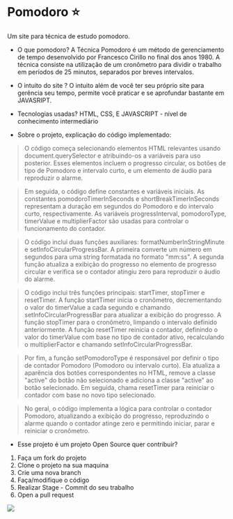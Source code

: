 # Pomodoro ⭐

Um site para técnica de estudo pomodoro.
* O que pomodoro?
A Técnica Pomodoro é um método de gerenciamento de tempo desenvolvido por Francesco Cirillo no final dos anos 1980. A técnica consiste na utilização de um cronômetro para dividir o trabalho em períodos de 25 minutos, separados por breves intervalos.
* O intuito do site ?
O intuito além de você ter seu próprio site para gerência seu tempo, permite você praticar e se aprofundar bastante em JAVASRIPT. 
* Tecnologias usadas?
HTML, CSS, E JAVASCRIPT - nível de conhecimento intermediário 

* Sobre o projeto, explicação do código implementado:

 > O código começa selecionando elementos HTML relevantes usando document.querySelector e atribuindo-os a variáveis para uso posterior. Esses elementos incluem o progresso circular, os botões de tipo de Pomodoro e intervalo curto, e um elemento de áudio para reproduzir o alarme.

> Em seguida, o código define constantes e variáveis iniciais. As constantes pomodoroTimerInSeconds e shortBreakTimerInSeconds representam a duração em segundos do Pomodoro e do intervalo curto, respectivamente. As variáveis progressInterval, pomodoroType, timerValue e multiplierFactor são usadas para controlar o funcionamento do contador.

> O código inclui duas funções auxiliares: formatNumberInStringMinute e setInfoCircularProgressBar. A primeira converte um número em segundos para uma string formatada no formato "mm:ss". A segunda função atualiza a exibição do progresso no elemento de progresso circular e verifica se o contador atingiu zero para reproduzir o áudio do alarme.

> O código inclui três funções principais: startTimer, stopTimer e resetTimer. A função startTimer inicia o cronômetro, decrementando o valor do timerValue a cada segundo e chamando setInfoCircularProgressBar para atualizar a exibição do progresso. A função stopTimer para o cronômetro, limpando o intervalo definido anteriormente. A função resetTimer reinicia o contador, definindo o valor do timerValue com base no tipo de contador ativo, recalculando o multiplierFactor e chamando setInfoCircularProgressBar.

> Por fim, a função setPomodoroType é responsável por definir o tipo de contador Pomodoro (Pomodoro ou intervalo curto). Ela atualiza a aparência dos botões correspondentes no HTML, remove a classe "active" do botão não selecionado e adiciona a classe "active" ao botão selecionado. Em seguida, chama resetTimer para reiniciar o contador com base no novo tipo selecionado.

> No geral, o código implementa a lógica para controlar o contador Pomodoro, atualizando a exibição do progresso, reproduzindo o alarme quando o contador atinge zero e permitindo iniciar, parar e reiniciar o cronômetro.

* Esse projeto é um projeto Open Source quer contribuir?
 1. Faça um fork do projeto 
 2. Clone o projeto na sua maquina
 3.  Crie uma nova branch
 4.  Faça/modifique o código
 5.  Realizar Stage - Commit do seu trabalho
 6.  Open a pull request
 
 <img src="https://media.tenor.com/P5DB2iGAecsAAAAj/peach-cat.gif" /> 
